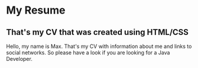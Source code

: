 # My Resume
## That's my CV that was created using HTML/CSS
Hello, my name is Max. That's my CV with information about me and links to social networks. So please have a look if you are looking for a Java Developer.

